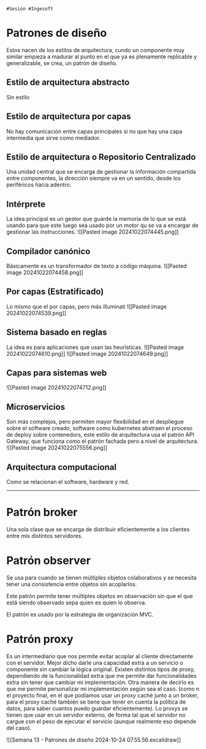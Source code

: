 	#Sesión #Ingesoft 

# Patrones de diseño
Estos nacen de los estilos de arquitectura, cundo un componente muy similar empieza a madurar al punto en el que ya es plenamente replicable y generalizable, se crea, un patrón de diseño.
## Estilo de arquitectura abstracto
Sin estilo
## Estilo de arquitectura por capas
No hay comunicación entre capas principales si no que hay una capa intermedia que sirve como mediador.
## Estilo de arquitectura o Repositorio Centralizado
Una unidad central que se encarga de gestionar la información compartida entre componentes, la dirección siempre va en un sentido, desde los periféricos hacia adentro.
## Intérprete
La idea principal es un gestor que guarde la memoria de lo que se está usando para que este luego sea usado por un motor qu se va a encargar de gestionar las instrucciones.
![[Pasted image 20241022074445.png]]
## Compilador canónico
Básicamente es un transformador de texto a código máquina.
![[Pasted image 20241022074458.png]]
## Por capas (Estratificado)
Lo mismo que el por capas, pero más illuminati
![[Pasted image 20241022074539.png]]
## Sistema basado en reglas
La idea es para aplicaciones que usan las heurísticas.
![[Pasted image 20241022074610.png]]
![[Pasted image 20241022074649.png]]
## Capas para sistemas web
![[Pasted image 20241022074712.png]]
## Microservicios
Son más complejos, pero permiten mayor flexibilidad en el despliegue sobre el software creado, software como kubernetes abstraen el proceso de deploy sobre contenedors, este estilo de arquitectura usa el patrón API Gateway, que funciona como el patrón fachada pero a nivel de arquitectura.
![[Pasted image 20241022075556.png]]
## Arquitectura computacional
Como se relacionan el software, hardware y red.

----

# Patrón broker
Una sola clase que se encarga de distribuir eficientemente a los clientes entre mis distintos servidores.
# Patrón observer
Se usa para cuando se tienen múltiples objetos colaborativos y se necesita tener una consistencia entre objetos sin acoplarlos.

Este patrón permite tener múltiples objetos en observación sin que el que está siendo observado sepa quien es quien lo observa.

El patrón es usado por la estrategia de organización MVC.
# Patrón proxy
Es un intermediario que nos permite evitar acoplar al cliente directamente con el servidor. Mejor dicho darle una capacidad extra a un servicio o componente sin cambiar la lógica original. Existen distintos tipos de proxy, dependiendo de la funcionalidad extra que me permite dar funcionalidades extra sin tener que cambiar mi implementación. Otra manera de decirlo es que me permite personalizar mi implementación según sea el caso. (como n el proyecto final, en el que podíamos usar un proxy caché junto a un broker, para el proxy caché también se tiene que tener en cuenta la política de datos, para saber cuantos puedo guardar eficientemente). Lo proxys se tienen que usar en un servidor externo, de forma tal que el servidor no cargue con el peso de ejecutar el servicio (aunque realmente eso depende del caso).

![[Semana 13 - Patrones de diseño 2024-10-24 07.55.56.excalidraw]]

